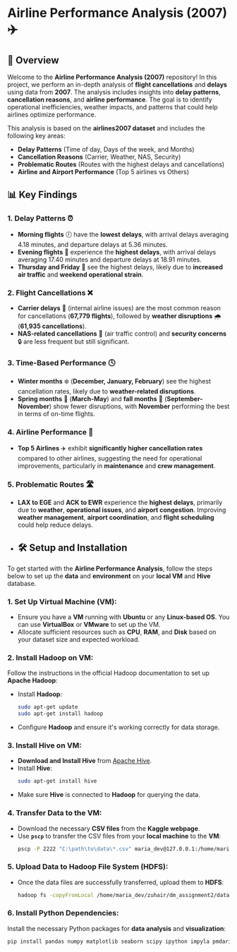 # Airline Performance Analysis (2007) ✈️

## 🚀 **Overview**

Welcome to the **Airline Performance Analysis (2007)** repository! In this project, we perform an in-depth analysis of **flight cancellations** and **delays** using data from **2007**. The analysis includes insights into **delay patterns**, **cancellation reasons**, and **airline performance**. The goal is to identify operational inefficiencies, weather impacts, and patterns that could help airlines optimize performance.

This analysis is based on the **airlines2007 dataset** and includes the following key areas:

- **Delay Patterns** (Time of day, Days of the week, and Months)
- **Cancellation Reasons** (Carrier, Weather, NAS, Security)
- **Problematic Routes** (Routes with the highest delays and cancellations)
- **Airline and Airport Performance** (Top 5 airlines vs Others)

## 📊 **Key Findings**

### **1. Delay Patterns ⏰**
- **Morning flights** 🕖 have the **lowest delays**, with arrival delays averaging 4.18 minutes, and departure delays at 5.36 minutes.
- **Evening flights** 🌆 experience the **highest delays**, with arrival delays averaging 17.40 minutes and departure delays at 18.91 minutes.
- **Thursday and Friday** 📅 see the highest delays, likely due to **increased air traffic** and **weekend operational strain**.

### **2. Flight Cancellations ❌**
- **Carrier delays** 🚁 (internal airline issues) are the most common reason for cancellations (**67,779 flights**), followed by **weather disruptions** 🌧️ (**61,935 cancellations**).
- **NAS-related cancellations** 📡 (air traffic control) and **security concerns** 🔒 are less frequent but still significant.

### **3. Time-Based Performance 🕓**
- **Winter months** ❄️ (**December, January, February**) see the highest cancellation rates, likely due to **weather-related disruptions**.
- **Spring months** 🌸 (**March-May**) and **fall months** 🍂 (**September-November**) show fewer disruptions, with **November** performing the best in terms of on-time flights.

### **4. Airline Performance 🏅**
- **Top 5 Airlines** ✈️ exhibit **significantly higher cancellation rates** compared to other airlines, suggesting the need for operational improvements, particularly in **maintenance** and **crew management**.

### **5. Problematic Routes 🛣️**
- **LAX to EGE** and **ACK to EWR** experience the **highest delays**, primarily due to **weather**, **operational issues**, and **airport congestion**. Improving **weather management**, **airport coordination**, and **flight scheduling** could help reduce delays.

- ## 🛠️ **Setup and Installation**

To get started with the **Airline Performance Analysis**, follow the steps below to set up the **data** and **environment** on your **local VM** and **Hive** database.

### 1. **Set Up Virtual Machine (VM)**:
   - Ensure you have a **VM** running with **Ubuntu** or any **Linux-based OS**. You can use **VirtualBox** or **VMware** to set up the VM.
   - Allocate sufficient resources such as **CPU**, **RAM**, and **Disk** based on your dataset size and expected workload.

### 2. **Install Hadoop on VM**:
   Follow the instructions in the official Hadoop documentation to set up **Apache Hadoop**:
   - Install **Hadoop**:
     ```bash
     sudo apt-get update
     sudo apt-get install hadoop
     ```
   - Configure **Hadoop** and ensure it's working correctly for data storage.

### 3. **Install Hive on VM**:
   - **Download and Install Hive** from [Apache Hive](https://hive.apache.org/).
   - Install **Hive**:
     ```bash
     sudo apt-get install hive
     ```
   - Make sure **Hive** is connected to **Hadoop** for querying the data.

### 4. **Transfer Data to the VM**:
   - Download the necessary **CSV files** from the **Kaggle webpage**.
   - Use **`pscp`** to transfer the CSV files from your **local machine** to the **VM**:
     ```bash
     pscp -P 2222 "C:\path\to\data\*.csv" maria_dev@127.0.0.1:/home/maria_dev/zuhair/dm_assignment2/data
     ```

### 5. **Upload Data to Hadoop File System (HDFS)**:
   - Once the data files are successfully transferred, upload them to **HDFS**:
     ```bash
     hadoop fs -copyFromLocal /home/maria_dev/zuhair/dm_assignment2/data/*.csv /user/maria_dev/zuhair/dm_assignment2/data
     ```

### 6. **Install Python Dependencies**:
   Install the necessary Python packages for **data analysis** and **visualization**:
   ```bash
   pip install pandas numpy matplotlib seaborn scipy ipython impyla pmdarima
